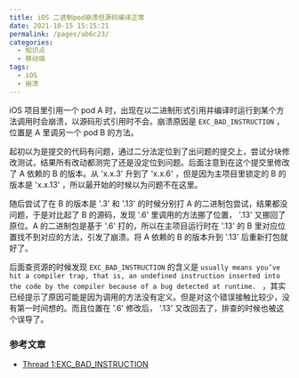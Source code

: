 ```yaml
---
title: iOS 二进制pod崩溃但源码编译正常
date: 2021-10-15 15:15:21
permalink: /pages/ab6c23/
categories:
  - 知识点
  - 移动端
tags:
  - iOS
  - 崩溃
---
```

iOS 项目里引用一个 pod A 时，出现在以二进制形式引用并编译时运行到某个方法调用时会崩溃，以源码形式引用时不会。崩溃原因是 `EXC_BAD_INSTRUCTION` ，位置是 A 里调另一个 pod B 的方法。

<!--more-->

起初以为是提交的代码有问题，通过二分法定位到了出问题的提交上，尝试分块修改测试，结果所有改动都测完了还是没定位到问题。后面注意到在这个提交里修改了 A 依赖的 B 的版本。从 'x.x.3' 升到了 'x.x.6' ，但是因为主项目里锁定的 B 的版本是 'x.x.13' ，所以最开始的时候以为问题不在这里。

随后尝试了在 B 的版本是 '.3' 和 '.13' 的时候分别打 A 的二进制包尝试，结果都没问题，于是对比起了 B 的源码，发现 '.6' 里调用的方法挪了位置， '.13' 又挪回了原位。A 的二进制包是基于 '.6' 打的，所以在主项目运行时在 '.13' 的 B 里对应位置找不到对应的方法，引发了崩溃。将 A 依赖的 B 的版本升到 '.13' 后重新打包就好了。

后面查资源的时候发现 `EXC_BAD_INSTRUCTION` 的含义是 `usually means you’ve hit a compiler trap, that is, an undefined instruction inserted into the code by the compiler because of a bug detected at runtime. ` ，其实已经提示了原因可能是因为调用的方法没有定义。但是对这个错误接触比较少，没有第一时间想的。而且位置在 '.6' 修改后， '.13' 又改回去了，排查的时候也被这个误导了。

### 参考文章

- [Thread 1:EXC_BAD_INSTRUCTION](https://developer.apple.com/forums/thread/65953)

